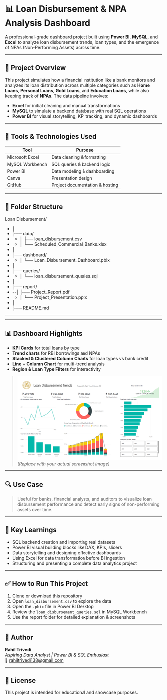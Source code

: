 # 📊 Loan Disbursement & NPA Analysis Dashboard

A professional-grade dashboard project built using **Power BI**, **MySQL**, and **Excel** to analyze loan disbursement trends, loan types, and the emergence of NPAs (Non-Performing Assets) across time.

---

## 📌 Project Overview

This project simulates how a financial institution like a bank monitors and analyzes its loan distribution across multiple categories such as **Home Loans**, **Personal Loans**, **Gold Loans**, and **Education Loans**, while also keeping track of **NPAs**. The data pipeline involves:

- **Excel** for initial cleaning and manual transformations  
- **MySQL** to simulate a backend database with real SQL operations  
- **Power BI** for visual storytelling, KPI tracking, and dynamic dashboards  

---

## 🧰 Tools & Technologies Used

| Tool         | Purpose                        |
|--------------|--------------------------------|
| Microsoft Excel | Data cleaning & formatting     |
| MySQL Workbench | SQL queries & backend logic     |
| Power BI     | Data modeling & dashboarding   |
| Canva        | Presentation design            |
| GitHub       | Project documentation & hosting|

---

## 📁 Folder Structure

Loan Disbursement/
- │
- ├── data/
- - │ ├── loan_disbursement.csv
- - │ └── Scheduled_Commercial_Banks.xlsx
- │
- ├── dashboard/
- - │ └── Loan_Disbursement_Dashboard.pbix
- │
- ├── queries/
- - │ └── loan_disbursement_queries.sql
- │
- ├── report/
- --│ ├── Project_Report.pdf
- - │ └── Project_Presentation.pptx
- │
- ├── README.md

---

---

## 📊 Dashboard Highlights

- **KPI Cards** for total loans by type  
- **Trend charts** for RBI borrowings and NPAs  
- **Stacked & Clustered Column Charts** for loan types vs bank credit  
- **Line + Column Chart** for multi-trend analysis  
- **Region & Loan Type Filters** for interactivity  

> ![Dashboard Preview](report/dashboard_screenshot.png)  
> *(Replace with your actual screenshot image)*

---

## 🔍 Use Case

> Useful for banks, financial analysts, and auditors to visualize loan disbursement performance and detect early signs of non-performing assets over time.

---

## 🧠 Key Learnings

- SQL backend creation and importing real datasets
- Power BI visual building blocks like DAX, KPIs, slicers
- Data storytelling and designing effective dashboards
- Using Excel for data transformation before BI ingestion
- Structuring and presenting a complete data analytics project

---

## ✅ How to Run This Project

1. Clone or download this repository  
2. Open `loan_disbursement.csv` to explore the data  
3. Open the `.pbix` file in Power BI Desktop  
4. Review the `loan_disbursement_queries.sql` in MySQL Workbench  
5. Use the report folder for detailed explanation & screenshots  

---

## 📢 Author

**Rahil Trivedi**  
*Aspiring Data Analyst | Power BI & SQL Enthusiast*  
📧 rahiltrivedi138@gmail.com 

---

## 📌 License

This project is intended for educational and showcase purposes.
